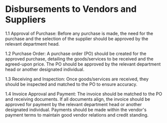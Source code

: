 # Disbursements to Vendors and Suppliers

1.1 Approval of Purchase: Before any purchase is made, the need for the purchase and the selection of the supplier should be approved by the relevant department head.

1.2 Purchase Order: A purchase order (PO) should be created for the approved purchase, detailing the goods/services to be received and the agreed-upon price. The PO should be approved by the relevant department head or another designated individual.

1.3 Receiving and Inspection: Once goods/services are received, they should be inspected and matched to the PO to ensure accuracy.

1.4 Invoice Approval and Payment: The invoice should be matched to the PO and receiving documents. If all documents align, the invoice should be approved for payment by the relevant department head or another designated individual. Payments should be made within the vendor's payment terms to maintain good vendor relations and credit standing.
